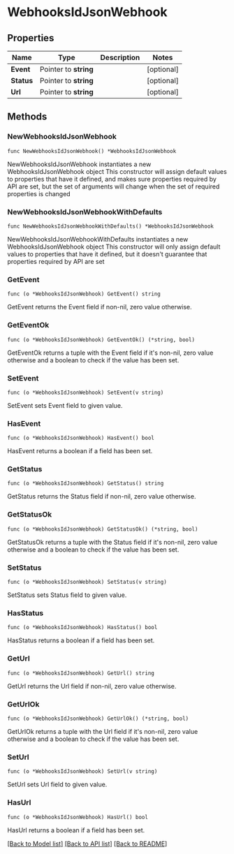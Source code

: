 # WebhooksIdJsonWebhook

## Properties

Name | Type | Description | Notes
------------ | ------------- | ------------- | -------------
**Event** | Pointer to **string** |  | [optional] 
**Status** | Pointer to **string** |  | [optional] 
**Url** | Pointer to **string** |  | [optional] 

## Methods

### NewWebhooksIdJsonWebhook

`func NewWebhooksIdJsonWebhook() *WebhooksIdJsonWebhook`

NewWebhooksIdJsonWebhook instantiates a new WebhooksIdJsonWebhook object
This constructor will assign default values to properties that have it defined,
and makes sure properties required by API are set, but the set of arguments
will change when the set of required properties is changed

### NewWebhooksIdJsonWebhookWithDefaults

`func NewWebhooksIdJsonWebhookWithDefaults() *WebhooksIdJsonWebhook`

NewWebhooksIdJsonWebhookWithDefaults instantiates a new WebhooksIdJsonWebhook object
This constructor will only assign default values to properties that have it defined,
but it doesn't guarantee that properties required by API are set

### GetEvent

`func (o *WebhooksIdJsonWebhook) GetEvent() string`

GetEvent returns the Event field if non-nil, zero value otherwise.

### GetEventOk

`func (o *WebhooksIdJsonWebhook) GetEventOk() (*string, bool)`

GetEventOk returns a tuple with the Event field if it's non-nil, zero value otherwise
and a boolean to check if the value has been set.

### SetEvent

`func (o *WebhooksIdJsonWebhook) SetEvent(v string)`

SetEvent sets Event field to given value.

### HasEvent

`func (o *WebhooksIdJsonWebhook) HasEvent() bool`

HasEvent returns a boolean if a field has been set.

### GetStatus

`func (o *WebhooksIdJsonWebhook) GetStatus() string`

GetStatus returns the Status field if non-nil, zero value otherwise.

### GetStatusOk

`func (o *WebhooksIdJsonWebhook) GetStatusOk() (*string, bool)`

GetStatusOk returns a tuple with the Status field if it's non-nil, zero value otherwise
and a boolean to check if the value has been set.

### SetStatus

`func (o *WebhooksIdJsonWebhook) SetStatus(v string)`

SetStatus sets Status field to given value.

### HasStatus

`func (o *WebhooksIdJsonWebhook) HasStatus() bool`

HasStatus returns a boolean if a field has been set.

### GetUrl

`func (o *WebhooksIdJsonWebhook) GetUrl() string`

GetUrl returns the Url field if non-nil, zero value otherwise.

### GetUrlOk

`func (o *WebhooksIdJsonWebhook) GetUrlOk() (*string, bool)`

GetUrlOk returns a tuple with the Url field if it's non-nil, zero value otherwise
and a boolean to check if the value has been set.

### SetUrl

`func (o *WebhooksIdJsonWebhook) SetUrl(v string)`

SetUrl sets Url field to given value.

### HasUrl

`func (o *WebhooksIdJsonWebhook) HasUrl() bool`

HasUrl returns a boolean if a field has been set.


[[Back to Model list]](../README.md#documentation-for-models) [[Back to API list]](../README.md#documentation-for-api-endpoints) [[Back to README]](../README.md)


